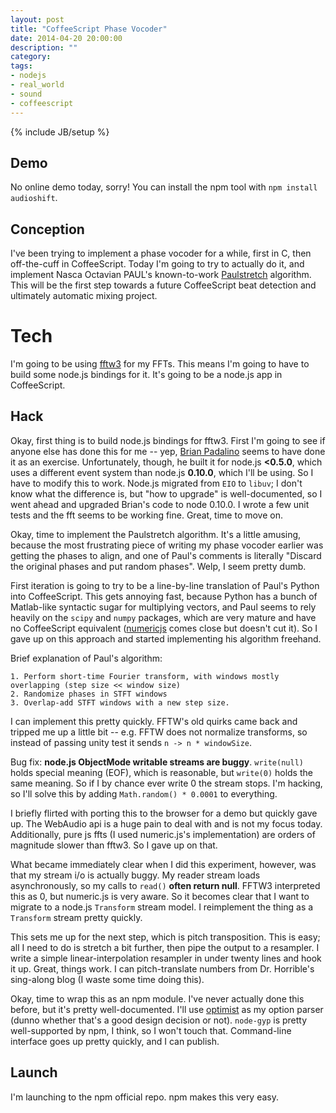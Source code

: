 ```yaml
---
layout: post
title: "CoffeeScript Phase Vocoder"
date: 2014-04-20 20:00:00
description: ""
category: 
tags:
- nodejs
- real_world
- sound
- coffeescript
---
```

{% include JB/setup %}

## Demo
No online demo today, sorry! You can install the npm tool with `npm install audioshift`.

## Conception
I've been trying to implement a phase vocoder for a while, first in C, then off-the-cuff in CoffeeScript. Today I'm going to try to actually do it, and implement Nasca Octavian PAUL's known-to-work [Paulstretch][paulstretch] algorithm. This will be the first step towards a future CoffeeScript beat detection and ultimately automatic mixing project.
<!--more-->

# Tech
I'm going to be using [fftw3] for my FFTs. This means I'm going to have to build some node.js bindings for it. It's going to be a node.js app in CoffeeScript.

## Hack
Okay, first thing is to build node.js bindings for fftw3. First I'm going to see if anyone else has done this for me -- yep, [Brian Padalino][bpadalino] seems to have done it as an exercise. Unfortunately, though, he built it for node.js **&lt;0.5.0**, which uses a different event system than node.js **0.10.0**, which I'll be using. So I have to modify this to work. Node.js migrated from `EIO` to `libuv`; I don't know what the difference is, but "how to upgrade" is well-documented, so I went ahead and upgraded Brian's code to node 0.10.0. I wrote a few unit tests and the fft seems to be working fine. Great, time to move on.

Okay, time to implement the Paulstretch algorithm. It's a little amusing, because the most frustrating piece of writing my phase vocoder earlier was getting the phases to align, and one of Paul's comments is literally "Discard the original phases and put random phases". Welp, I seem pretty dumb.

First iteration is going to try to be a line-by-line translation of Paul's Python into CoffeeScript. This gets annoying fast, because Python has a bunch of Matlab-like syntactic sugar for multiplying vectors, and Paul seems to rely heavily on the `scipy` and `numpy` packages, which are very mature and have no CoffeeScript equivalent ([numericjs] comes close but doesn't cut it). So I gave up on this approach and started implementing his algorithm freehand.

Brief explanation of Paul's algorithm:
```
1. Perform short-time Fourier transform, with windows mostly overlapping (step size << window size)
2. Randomize phases in STFT windows
3. Overlap-add STFT windows with a new step size.
```

I can implement this pretty quickly. FFTW's old quirks came back and tripped me up a little bit -- e.g. FFTW does not normalize transforms, so instead of passing unity test it sends `n -> n * windowSize`.

Bug fix: **node.js ObjectMode writable streams are buggy**. `write(null)` holds special meaning (EOF), which is reasonable, but `write(0)` holds the same meaning. So if I by chance ever write 0 the stream stops. I'm hacking, so I'll solve this by adding `Math.random() * 0.0001` to everything.

I briefly flirted with porting this to the browser for a demo but quickly gave up. The WebAudio api is a huge pain to deal with and is not my focus today. Additionally, pure js ffts (I used numeric.js's implementation) are orders of magnitude slower than fftw3. So I gave up on that.

What became immediately clear when I did this experiment, however, was that my stream i/o is actually buggy. My reader stream loads asynchronously, so my calls to `read()` **often return null**. FFTW3 interpreted this as 0, but numeric.js is very aware. So it becomes clear that I want to migrate to a node.js `Transform` stream model. I reimplement the thing as a `Transform` stream pretty quickly.

This sets me up for the next step, which is pitch transposition. This is easy; all I need to do is stretch a bit further, then pipe the output to a resampler. I write a simple linear-interpolation resampler in under twenty lines and hook it up. Great, things work. I can pitch-translate numbers from Dr. Horrible's sing-along blog (I waste some time doing this).

Okay, time to wrap this as an npm module. I've never actually done this before, but it's pretty well-documented. I'll use [optimist] as my option parser (dunno whether that's a good design decision or not). `node-gyp` is pretty well-supported by npm, I think, so I won't touch that. Command-line interface goes up pretty quickly, and I can publish.

## Launch
I'm launching to the npm official repo. npm makes this very easy.

[bpadalino]: https://github.com/bpadalino/node_fftw/
[paulstretch]: http://hypermammut.sourceforge.net/paulstretch/
[optimist]: https://github.com/substack/node-optimist
[fftw3]: http://www.fftw.org/
[numericjs]: http://www.numericjs.com/
